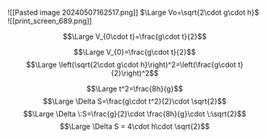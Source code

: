 ![[Pasted image 20240507162517.png]]
$\Large Vo=\sqrt{2\cdot g\cdot h}$
![[print_screen_689.png]]

$$\Large V_{0\cdot t}=\frac{g\cdot t}{2}$$

$$\Large V_{0}=\frac{g\cdot t}{2}$$
$$\Large \left(\sqrt{2\cdot g\cdot h}\right)^2=\left(\frac{g\cdot t}{2}\right)^2$$

$$\Large t^2=\frac{8h}{g}$$
$$\Large \Delta S=\frac{g\cdot t^2}{2}\cdot \sqrt{2}$$
$$\Large \Delta \:S=\frac{g}{2}\cdot \frac{8h}{g}\cdot \:\sqrt{2}$$
$$\Large \Delta S = 4\cdot h\cdot \sqrt{2}$$
